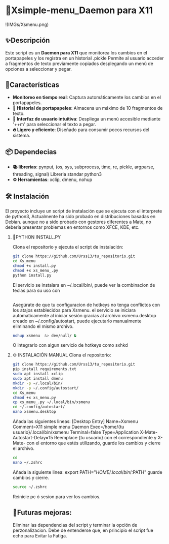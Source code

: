 # 🚀Xsimple-menu_Daemon para X11
!(IMGs/Xsmenu.png)
## ✨Descripción

Este script es un **Daemon para X11** que monitorea los cambios en el portapapeles y los registra en un historial .pickle Permite al usuario acceder a fragmentos de texto previamente copiados desplegando un menú de opciones a seleccionar y pegar.

## 🎨Características

- **Monitoreo en tiempo real**: Captura automáticamente los cambios en el portapapeles.
- **🌈 Historial de portapapeles**: Almacena un máximo de 10 fragmentos de texto.
- **🎯 Interfaz de usuario intuitiva**: Despliega un menú accesible mediante '<Ctrl>+<Alt>+m' para seleccionar el texto a pegar.
- **🔥 Ligero y eficiente**: Diseñado para consumir pocos recursos del sistema.

## 📦 Dependecias
- **📚 librerias**:
						pynput, (os, sys, subprocess, time, re, pickle, argparse, threading, signal) Libreria standar python3
- **⚙️ Herramientas**:
						xclip, dmenu, nohup

## 🛠️ Instalación

El proyecto incluye un script de instalación que se ejecuta con el interprete de python3, Actualmente ha sido probado en distribuciones basadas en Debian. aunque no a sido probado con gestores diferentes a Mate, no deberia presentar problemas en entornos como XFCE, KDE, etc. 

1. 🐍PYTHON INSTALL.PY

   Clona el repositorio y ejecuta el script de instalación:
   ```bash ó zsh
   git clone https://github.com/Urss13/tu_repositorio.git
   cd Xs_menu
   chmod +x install.py
   chmod +x xs_menu_.py
   python install.py
   ```
   El servicio se instalara en ~/.local/bin/, puede ver la combinacion de teclas para su uso con 
   ```xsmenu -h ó --help
   ```
   Asegúrate de que tu configuracion de hotkeys no tenga conflictos con los atajos establecidos para Xsmenu.
   el servicio se iniciara automaticamente al iniciar sesión gracias al archivo xsmenu.desktop creado en
   ~/.config/autostart, puede ejecutarlo manualmente eliminando el mismo archivo.
   ```bash ó zsh
   nohup xsmenu  &> dev/null/ &
   ```
   O integrarlo con algun servicio de hotkeys como sxhkd

2. ⚙️ INSTALACIÓN MANUAL
   Clona el repositorio:

   ```bash ó zsh
   git clone https://github.com/Urss13/tu_repositorio.git
   pip install requirements.txt
   sudo apt install xclip
   sudo apt install dmenu
   mkdir -p ~/.local/bin/
   mkdir -p ~/.config/autostart/
   cd Xs_menu
   chmod +x xs_menu.py
   cp xs_menu_.py ~/.local/bin/xsmenu
   cd ~/.config/autostart/
   nano xsmenu.desktop
   ```
   Añada las siguientes lineas:
   [Desktop Entry]
   Name=Xsmenu
   Comment=X11 simple menu Daemon
   Exec=/home/{tu usuario}/.local/bin/xsmenu
   Terminal=false
   Type=Application
   X-Mate-Autostart-Delay=15
   Reemplace {tu usuario} con el correspondiente y X-Mate- con el entorno que estés utilizando,
   guarde los cambios y cierre el archivo.
   ```bash ó zsh
   cd
   nano ~/.zshrc
   ```
   Añada la siguiente linea:
   export PATH="$HOME/.local/bin/:$PATH"
   guarde cambios y cierre.
   ```bash ó zsh
   source ~/.zshrc
   ```
   Reinicie pc ó sesion para ver los cambios.
   ## 🚀Futuras mejoras:
   Eliminar las dependencias del script y terminar la opción de perzonalizacion.
   Debe de entenderse que, en principio el script fue echo para Evitar la Fatiga.
